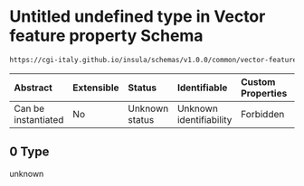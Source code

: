 # Untitled undefined type in Vector feature property Schema

```txt
https://cgi-italy.github.io/insula/schemas/v1.0.0/common/vector-feature-property.schema.json#/examples/2/domain/values/0
```



| Abstract            | Extensible | Status         | Identifiable            | Custom Properties | Additional Properties | Access Restrictions | Defined In                                                                                                         |
| :------------------ | :--------- | :------------- | :---------------------- | :---------------- | :-------------------- | :------------------ | :----------------------------------------------------------------------------------------------------------------- |
| Can be instantiated | No         | Unknown status | Unknown identifiability | Forbidden         | Allowed               | none                | [vector-feature-property.schema.json\*](schemas/common/vector-feature-property.schema.json) |

## 0 Type

unknown
